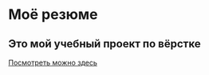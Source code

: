 # Моё резюме
## Это мой учебный проект по вёрстке
[Посмотреть можно здесь](https://vharlamov.github.io/html-course/)
